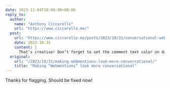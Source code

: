 ```yaml
---
date: 2023-11-04T10:00:00+00:00
reply_to:
  author:
    name: "Anthony Ciccarello"
    url: "https://www.ciccarello.me/"
  post:
    url: "https://www.ciccarello.me/posts/2023/10/31/conversational-webmentions/"
    date: 2023-10-31
    content: |
      That’s creative! Don’t forget to set the comment text color on dark mode to. 😉
  original:
    url: "/2023/10/31/making-webmentions-look-more-conversational/"
    title: "Making “Webmentions” look more conversational"
---
```


Thanks for flagging. Should be fixed now!
